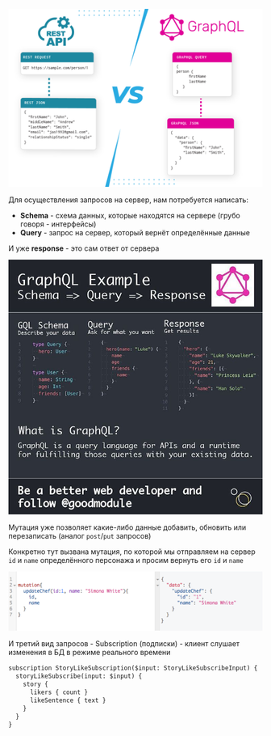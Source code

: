 


![](_png/497e7040cd215fb0e69304ec4a2be9af.png)

Для осуществления запросов на сервер, нам потребуется написать:
- **Schema** - схема данных, которые находятся на сервере (грубо говоря - интерфейсы)
- **Query** - запрос на сервер, который вернёт определённые данные

И уже **response** - это сам ответ от сервера

![](_png/f1a64170f997bfbccc077c80f2e5d671.png)

Мутация уже позволяет какие-либо данные добавить, обновить или перезаписать (аналог `post`/`put` запросов)

Конкретно тут вызвана мутация, по которой мы отправляем на сервер `id` и `name` определённого персонажа и просим вернуть его `id` и `name`

![](_png/73c8220de761b03c396e7cd18059738e.png)

И третий вид запросов - Subscription (подписки) - клиент слушает изменения в БД в режиме реального времени

```GQL
subscription StoryLikeSubscription($input: StoryLikeSubscribeInput) {
  storyLikeSubscribe(input: $input) {
    story {
      likers { count }
      likeSentence { text }
    }
  }
}
```

